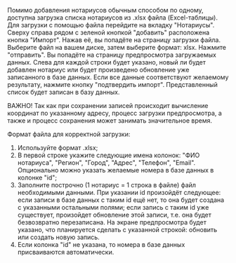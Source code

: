 Помимо добавления нотариусов обычным способом по одному, доступна загрузка списка нотариусов из .xlsx файла (Excel-таблицы).
Для загрузки с помощью файла перейдите на вкладку "Нотариусы". Сверху справа рядом с зеленой кнопкой "добавить" расположена кнопка "Импорт". Нажав её, вы попадёте на страницу загрузки файла. Выберите файл на вашем диске, затем выберите формат: xlsx. Нажмите "отправить". Вы попадёте на страницу предпросмотра загружаемых данных. Слева для каждой строки будет указано, новый ли будет добавлен нотариус или будет произведено обновление уже записанного в базе данных. Если все данные соответствуют желаемому результату, нажмите кнопку "подтвердить импорт". Представленный список будет записан в базу данных.

ВАЖНО! Так как при сохранении записей происходит вычисление координат по указанному адресу, процесс загрузки предпросмотра, а также и процесс сохранения может занимать значительное время.

Формат файла для корректной загрузки:
1) Используйте формат .xlsx;
2) В первой строке укажите следующие имена колонок: "ФИО нотариуса", "Регион", "Город", "Адрес", "Телефон", "Email". Опционально можно указать желаемые номера в базе данных в колонке "id";
3) Заполните построчно (1 нотариус = 1 строка в файле) файл необходимыми данными. При указании id произойдёт следующее: если записи в базе данных с таким id ещё нет, то она будет создана с указанными остальными полями; если запись с таким id уже существует, произойдет обновление этой записи, т.е. она будет безвозвратно перезаписана. На экране предпросмотра будет указано, что планируется сделать с указанной строкой: обновить или создать новую запись.
4) Если колонка "id" не указана, то номера в базе данных присваиваются автоматически.
